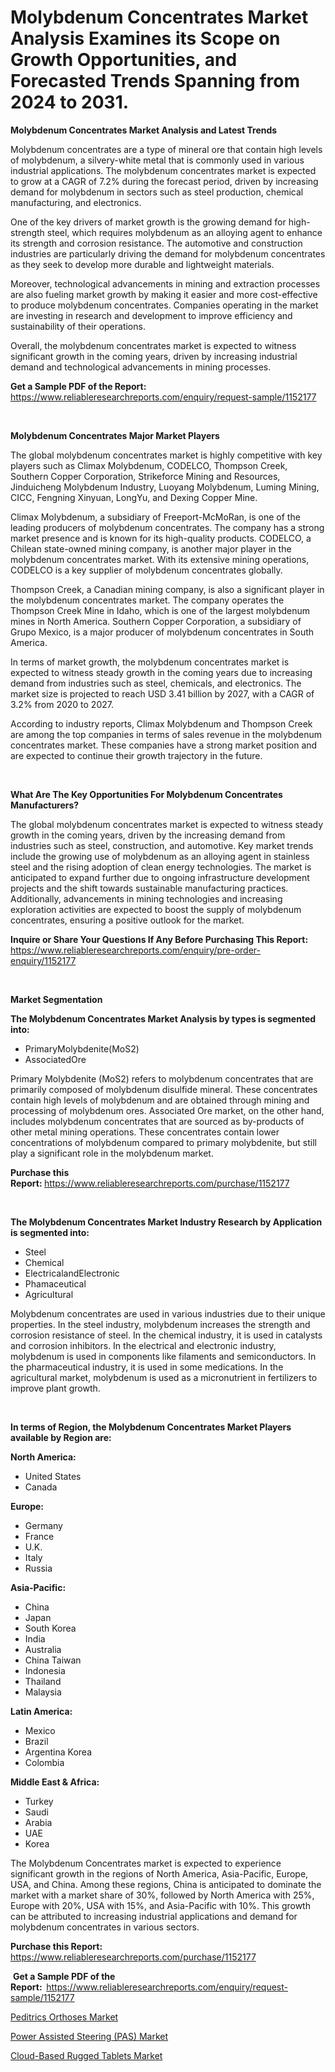 <p><h1>Molybdenum Concentrates Market Analysis Examines its Scope on Growth Opportunities, and Forecasted Trends Spanning from 2024 to 2031.</h1></p><p><strong>Molybdenum Concentrates Market Analysis and Latest Trends</strong></p>
<p><p>Molybdenum concentrates are a type of mineral ore that contain high levels of molybdenum, a silvery-white metal that is commonly used in various industrial applications. The molybdenum concentrates market is expected to grow at a CAGR of 7.2% during the forecast period, driven by increasing demand for molybdenum in sectors such as steel production, chemical manufacturing, and electronics.</p><p>One of the key drivers of market growth is the growing demand for high-strength steel, which requires molybdenum as an alloying agent to enhance its strength and corrosion resistance. The automotive and construction industries are particularly driving the demand for molybdenum concentrates as they seek to develop more durable and lightweight materials.</p><p>Moreover, technological advancements in mining and extraction processes are also fueling market growth by making it easier and more cost-effective to produce molybdenum concentrates. Companies operating in the market are investing in research and development to improve efficiency and sustainability of their operations.</p><p>Overall, the molybdenum concentrates market is expected to witness significant growth in the coming years, driven by increasing industrial demand and technological advancements in mining processes.</p></p>
<p><strong>Get a Sample PDF of the Report:&nbsp;</strong> <a href="https://www.reliableresearchreports.com/enquiry/request-sample/1152177">https://www.reliableresearchreports.com/enquiry/request-sample/1152177</a></p>
<p>&nbsp;</p>
<p><strong>Molybdenum Concentrates Major Market Players</strong></p>
<p><p>The global molybdenum concentrates market is highly competitive with key players such as Climax Molybdenum, CODELCO, Thompson Creek, Southern Copper Corporation, Strikeforce Mining and Resources, Jinduicheng Molybdenum Industry, Luoyang Molybdenum, Luming Mining, CICC, Fengning Xinyuan, LongYu, and Dexing Copper Mine.</p><p>Climax Molybdenum, a subsidiary of Freeport-McMoRan, is one of the leading producers of molybdenum concentrates. The company has a strong market presence and is known for its high-quality products. CODELCO, a Chilean state-owned mining company, is another major player in the molybdenum concentrates market. With its extensive mining operations, CODELCO is a key supplier of molybdenum concentrates globally.</p><p>Thompson Creek, a Canadian mining company, is also a significant player in the molybdenum concentrates market. The company operates the Thompson Creek Mine in Idaho, which is one of the largest molybdenum mines in North America. Southern Copper Corporation, a subsidiary of Grupo Mexico, is a major producer of molybdenum concentrates in South America.</p><p>In terms of market growth, the molybdenum concentrates market is expected to witness steady growth in the coming years due to increasing demand from industries such as steel, chemicals, and electronics. The market size is projected to reach USD 3.41 billion by 2027, with a CAGR of 3.2% from 2020 to 2027.</p><p>According to industry reports, Climax Molybdenum and Thompson Creek are among the top companies in terms of sales revenue in the molybdenum concentrates market. These companies have a strong market position and are expected to continue their growth trajectory in the future.</p></p>
<p>&nbsp;</p>
<p><strong>What Are The Key Opportunities For Molybdenum Concentrates Manufacturers?</strong></p>
<p><p>The global molybdenum concentrates market is expected to witness steady growth in the coming years, driven by the increasing demand from industries such as steel, construction, and automotive. Key market trends include the growing use of molybdenum as an alloying agent in stainless steel and the rising adoption of clean energy technologies. The market is anticipated to expand further due to ongoing infrastructure development projects and the shift towards sustainable manufacturing practices. Additionally, advancements in mining technologies and increasing exploration activities are expected to boost the supply of molybdenum concentrates, ensuring a positive outlook for the market.</p></p>
<p><strong>Inquire or Share Your Questions If Any Before Purchasing This Report:</strong> <a href="https://www.reliableresearchreports.com/enquiry/pre-order-enquiry/1152177">https://www.reliableresearchreports.com/enquiry/pre-order-enquiry/1152177</a></p>
<p>&nbsp;</p>
<p><strong>Market Segmentation</strong></p>
<p><strong>The Molybdenum Concentrates Market Analysis by types is segmented into:</strong></p>
<p><ul><li>PrimaryMolybdenite(MoS2)</li><li>AssociatedOre</li></ul></p>
<p><p>Primary Molybdenite (MoS2) refers to molybdenum concentrates that are primarily composed of molybdenum disulfide mineral. These concentrates contain high levels of molybdenum and are obtained through mining and processing of molybdenum ores. Associated Ore market, on the other hand, includes molybdenum concentrates that are sourced as by-products of other metal mining operations. These concentrates contain lower concentrations of molybdenum compared to primary molybdenite, but still play a significant role in the molybdenum market.</p></p>
<p><strong>Purchase this Report:&nbsp;</strong><a href="https://www.reliableresearchreports.com/purchase/1152177">https://www.reliableresearchreports.com/purchase/1152177</a></p>
<p>&nbsp;</p>
<p><strong>The Molybdenum Concentrates Market Industry Research by Application is segmented into:</strong></p>
<p><ul><li>Steel</li><li>Chemical</li><li>ElectricalandElectronic</li><li>Phamaceutical</li><li>Agricultural</li></ul></p>
<p><p>Molybdenum concentrates are used in various industries due to their unique properties. In the steel industry, molybdenum increases the strength and corrosion resistance of steel. In the chemical industry, it is used in catalysts and corrosion inhibitors. In the electrical and electronic industry, molybdenum is used in components like filaments and semiconductors. In the pharmaceutical industry, it is used in some medications. In the agricultural market, molybdenum is used as a micronutrient in fertilizers to improve plant growth.</p></p>
<p>&nbsp;</p>
<p><strong>In terms of Region, the Molybdenum Concentrates Market Players available by Region are:</strong></p>
<p>
    <p> <strong> North America: </strong>
        <ul>
            <li>United States</li>
            <li>Canada</li>
        </ul>
        </p> 
    <p> <strong> Europe: </strong>
        <ul>
            <li>Germany</li>
            <li>France</li>
            <li>U.K.</li>
            <li>Italy</li>
            <li>Russia</li>
        </ul>
        </p> 
    <p> <strong> Asia-Pacific: </strong>
        <ul>
            <li>China</li>
            <li>Japan</li>
            <li>South Korea</li>
            <li>India</li>
            <li>Australia</li>
            <li>China Taiwan</li>
            <li>Indonesia</li>
            <li>Thailand</li>
            <li>Malaysia</li>
        </ul>
        </p> 
    <p> <strong> Latin America: </strong>
        <ul>
            <li>Mexico</li>
            <li>Brazil</li>
            <li>Argentina Korea</li>
            <li>Colombia</li>
        </ul>
        </p> 
    <p> <strong> Middle East & Africa: </strong>
        <ul>
            <li>Turkey</li>
            <li>Saudi</li>
            <li>Arabia</li>
            <li>UAE</li>
            <li>Korea</li>
        </ul>
    </p>
    </p>
<p><p>The Molybdenum Concentrates market is expected to experience significant growth in the regions of North America, Asia-Pacific, Europe, USA, and China. Among these regions, China is anticipated to dominate the market with a market share of 30%, followed by North America with 25%, Europe with 20%, USA with 15%, and Asia-Pacific with 10%. This growth can be attributed to increasing industrial applications and demand for molybdenum concentrates in various sectors.</p></p>
<p><strong>Purchase this Report: </strong><a href="https://www.reliableresearchreports.com/purchase/1152177">https://www.reliableresearchreports.com/purchase/1152177</a></p>
<p>&nbsp;<strong>Get a Sample PDF of the Report:&nbsp;&nbsp;</strong><a href="https://www.reliableresearchreports.com/enquiry/request-sample/1152177">https://www.reliableresearchreports.com/enquiry/request-sample/1152177</a></p>
<p><strong></strong></p>
<p><p><a href="https://view.publitas.com/reportprime-1/peditrics-orthoses-market-offers-provide-insightful-data-for-the-time-period-from-2023-to-2030-and-also-provide-analysis-based-on-application-type-and-region/">Peditrics Orthoses Market</a></p><p><a href="https://view.publitas.com/reportprime-1/power-assisted-steering-pas-market-size-global-industry-overview-market-segmentation-and-forecast-2023-to-2030/">Power Assisted Steering (PAS) Market</a></p><p><a href="https://view.publitas.com/reportprime-1/cloud-based-rugged-tablets-market-offers-provide-insightful-data-for-the-time-period-from-2023-to-2030-and-also-provide-analysis-based-on-application-type-and-region/">Cloud-Based Rugged Tablets Market</a></p></p>